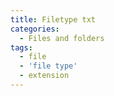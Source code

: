 ```yaml
---
title: Filetype txt
categories:
  - Files and folders
tags:
  - file
  - 'file type'
  - extension
---
```

